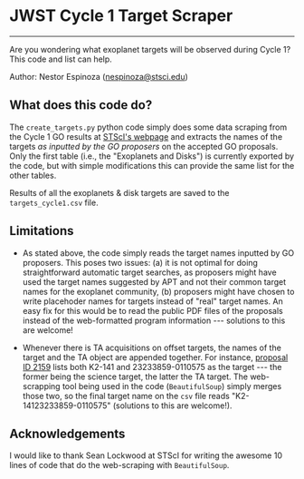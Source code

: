 # JWST Cycle 1 Target Scraper
-----------------------------

Are you wondering what exoplanet targets will be observed during Cycle 1? This code and list can help. 

Author: Nestor Espinoza (nespinoza@stsci.edu)

## What does this code do?

The `create_targets.py` python code simply does some data scraping from the Cycle 1 GO results at [STScI's webpage](https://www.stsci.edu/jwst/science-execution/approved-programs/cycle-1-go) and extracts the names of the targets _as inputted by the GO proposers_ on the accepted GO proposals. Only the first table (i.e., the "Exoplanets and Disks") is currently exported by the code, but with simple modifications this can provide the same list for the other tables.

Results of all the exoplanets & disk targets are saved to the `targets_cycle1.csv` file.

## Limitations

- As stated above, the code simply reads the target names inputted by GO proposers. This poses two issues: (a) it is not optimal for doing straightforward automatic target searches, as proposers might have used the target names suggested by APT and not their common target names for the exoplanet community, (b) proposers might have chosen to write placehoder names for targets instead of "real" target names. An easy fix for this would be to read the public PDF files of the proposals instead of the web-formatted program information --- solutions to this are welcome!

- Whenever there is TA acquisitions on offset targets, the names of the target and the TA object are appended together. For instance, [proposal ID 2159](https://www.stsci.edu/jwst/science-execution/program-information?id=2159) lists both K2-141 and 23233859-0110575 as the target --- the former being the science target, the latter the TA target. The web-scrapping tool being used in the code (`BeautifulSoup`) simply merges those two, so the final target name on the `csv` file reads "K2-14123233859-0110575" (solutions to this are welcome!).

## Acknowledgements

I would like to thank Sean Lockwood at STScI for writing the awesome 10 lines of code that do the web-scraping with `BeautifulSoup`.
